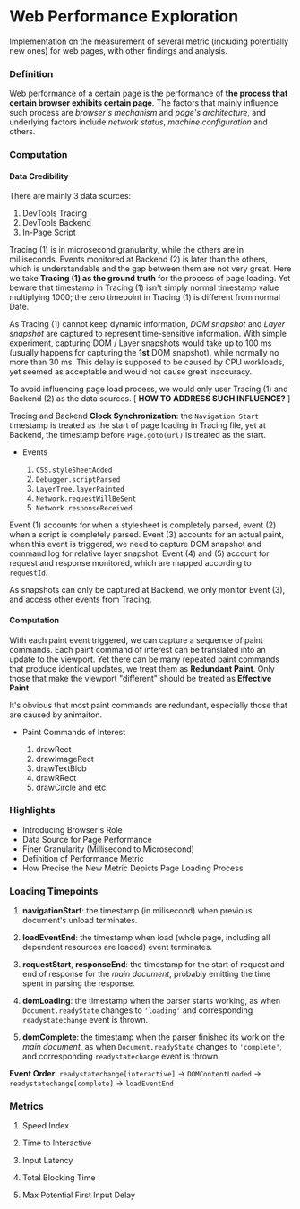 # Web Performance Exploration

Implementation on the measurement of several metric (including potentially new ones) for web pages, with other findings and analysis.

### Definition

Web performance of a certain page is the performance of **the process that certain browser exhibits certain page**. The factors that mainly influence such process are *browser's mechanism* and *page's architecture*, and underlying factors include *network status*, *machine configuration* and others. 

### Computation

#### Data Credibility

There are mainly 3 data sources:
1. DevTools Tracing
2. DevTools Backend
3. In-Page Script

Tracing (1) is in microsecond granularity, while the others are in milliseconds. Events monitored at Backend (2) is later than the others, which is understandable and the gap between them are not very great. Here we take **Tracing (1) as the ground truth** for the process of page loading. Yet beware that timestamp in Tracing (1) isn't simply normal timestamp value multiplying 1000; the zero timepoint in Tracing (1) is different from normal Date.

As Tracing (1) cannot keep dynamic information, *DOM snapshot* and *Layer snapshot* are captured to represent time-sensitive information. With simple experiment, capturing DOM / Layer snapshots would take up to 100 ms (usually happens for capturing the **1st** DOM snapshot), while normally no more than 30 ms. This delay is supposed to be caused by CPU workloads, yet seemed as acceptable and would not cause great inaccuracy. 

To avoid influencing page load process, we would only user Tracing (1) and Backend (2) as the data sources. [ **HOW TO ADDRESS SUCH INFLUENCE?** ]

Tracing and Backend **Clock Synchronization**: the `Navigation Start` timestamp is treated as the start of page loading in Tracing file, yet at Backend, the timestamp before `Page.goto(url)` is treated as the start.

* Events

    1. `CSS.styleSheetAdded`
    2. `Debugger.scriptParsed`
    3. `LayerTree.layerPainted`
    4. `Network.requestWillBeSent`
    5. `Network.responseReceived`

Event (1) accounts for when a stylesheet is completely parsed, event (2) when a script is completely parsed. Event (3) accounts for an actual paint, when this event is triggered, we need to capture DOM snapshot and command log for relative layer snapshot. Event (4) and (5) account for request and response monitored, which are mapped according to `requestId`. 

As snapshots can only be captured at Backend, we only monitor Event (3), and access other events from Tracing.

#### Computation

With each paint event triggered, we can capture a sequence of paint commands. Each paint command of interest can be translated into an update to the viewport. Yet there can be many repeated paint commands that produce identical updates, we treat them as **Redundant Paint**. Only those that make the viewport "different" should be treated as **Effective Paint**.

It's obvious that most paint commands are redundant, especially those that are caused by animaiton.

* Paint Commands of Interest

    1. drawRect
    2. drawImageRect
    3. drawTextBlob
    4. drawRRect
    5. drawCircle and etc.

### Highlights

* Introducing Browser's Role
* Data Source for Page Performance
* Finer Granularity (Millisecond to Microsecond)
* Definition of Performance Metric
* How Precise the New Metric Depicts Page Loading Process

### Loading Timepoints

1. **navigationStart**: the timestamp (in milisecond) when previous document's unload terminates.

2. **loadEventEnd**: the timestamp when load (whole page, including all dependent resources are loaded) event terminates.

3. **requestStart**, **responseEnd**: the timestamp for the start of request and end of response for the *main document*, probably emitting the time spent in parsing the response.

4. **domLoading**: the timestamp when the parser starts working, as when `Document.readyState` changes to `'loading'` and corresponding `readystatechange` event is thrown.

5. **domComplete**: the timestamp when the parser finished its work on the *main document*, as when `Document.readyState` changes to `'complete'`, and corresponding `readystatechange` event is thrown.

**Event Order**: `readystatechange[interactive]` -> `DOMContentLoaded` -> `readystatechange[complete]` -> `loadEventEnd` 

### Metrics

1. Speed Index

2. Time to Interactive

3. Input Latency

4. Total Blocking Time

5. Max Potential First Input Delay